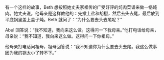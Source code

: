 有一个这样的故事，Beth 想按照她丈夫家祖传的广受好评的炖肉菜谱来做一锅炖肉。她丈夫说，他母亲是这样教他的：先撒上盐和胡椒，然后去头去尾，最后放到平底锅里盖上盖子炖。Beth 就问了：“为什么要去头去尾呢？”

Abul 回答说：“我不知道，我向来这么做。这得问一下我母亲。”他打电话给母亲，母亲说：“我不知道，我向来这么做。这得问一下你祖母。”

他母亲打电话问祖母，祖母回答说：“我不知道你为什么要去头去尾。我这么做事因为我的锅太小了转不下。”